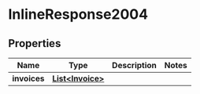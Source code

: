 

# InlineResponse2004


## Properties

Name | Type | Description | Notes
------------ | ------------- | ------------- | -------------
**invoices** | [**List&lt;Invoice&gt;**](Invoice.md) |  | 



